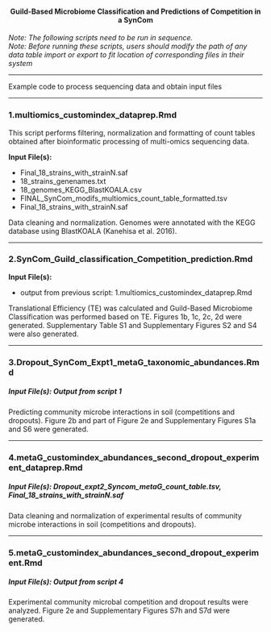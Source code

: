 <h4> <p align ="center"> Guild-Based Microbiome Classification and Predictions of Competition in a SynCom </p> </h4>

_Note: The following scripts need to be run in sequence._  
_Note: Before running these scripts, users should modify the path of any data table import or export to fit location of corresponding files in their system_ 

*** 

Example code to process sequencing data and obtain input files

***

### 1.multiomics_customindex_dataprep.Rmd  

This script performs filtering, normalization and formatting of count tables obtained after bioinformatic processing of multi-omics sequencing data.  

__Input File(s):__  
- Final_18_strains_with_strainN.saf  
- 18_strains_genenames.txt  
- 18_genomes_KEGG_BlastKOALA.csv  
- FINAL_SynCom_modifs_multiomics_count_table_formatted.tsv  
- Final_18_strains_with_strainN.saf  

Data cleaning and normalization. Genomes were annotated with the KEGG database using BlastKOALA (Kanehisa et al. 2016).


***

### 2.SynCom_Guild_classification_Competition_prediction.Rmd  

__Input File(s):__  
- output from previous script: 1.multiomics_customindex_dataprep.Rmd

Translational Efficiency (TE) was calculated and Guild-Based Microbiome Classification was performed based on TE. Figures 1b, 1c, 2c, 2d were generated. Supplementary Table S1 and Supplementary Figures S2 and S4 were also generated.




***

### 3.Dropout_SynCom_Expt1_metaG_taxonomic_abundances.Rmd
##### Input File(s): Output from script 1

Predicting community microbe interactions in soil (competitions and dropouts). Figure 2b and part of Figure 2e and Supplementary Figures S1a and S6 were generated.




***

### 4.metaG_customindex_abundances_second_dropout_experiment_dataprep.Rmd
##### Input File(s): Dropout_expt2_Syncom_metaG_count_table.tsv, Final_18_strains_with_strainN.saf

Data cleaning and normalization of experimental results of community microbe interactions in soil (competitions and dropouts).




***

### 5.metaG_customindex_abundances_second_dropout_experiment.Rmd
##### Input File(s): Output from script 4

Experimental community microbal competition and dropout results were analyzed. Figure 2e and Supplementary Figures S7h and S7d were generated.


